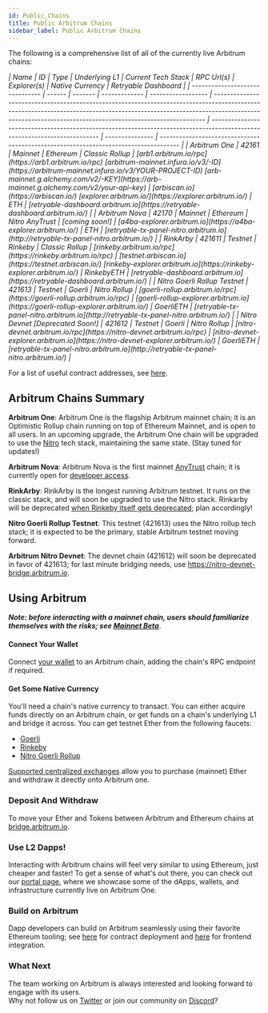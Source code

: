 ```yaml
---
id: Public_Chains
title: Public Arbitrum Chains
sidebar_label: Public Arbitrum Chains
---
```


The following is a comprehensive list of all of the currently live Arbitrum chains:

<em id="public-chains-table" class="arb-docs-table">
| Name                            | ID     | Type    | Underlying L1 | Current Tech Stack | RPC Url(s)                                                                                                                                                                                                                              | Explorer(s)                                                                                                               | Native Currency | Retryable Dashboard                                                                  |
| ------------------------------- | ------ | ------- | ------------- | ------------------ | --------------------------------------------------------------------------------------------------------------------------------------------------------------------------------------------------------------------------------------- | ------------------------------------------------------------------------------------------------------------------------- | --------------- | ------------------------------------------------------------------------------------ |
| Arbitrum One                    | 42161  | Mainnet | Ethereum      | Classic Rollup     | [arb1.arbitrum.io/rpc](https://arb1.arbitrum.io/rpc) [arbitrum-mainnet.infura.io/v3/-ID](https://arbitrum-mainnet.infura.io/v3/YOUR-PROJECT-ID)  [arb-mainnet.g.alchemy.com/v2/-KEY](https://arb-mainnet.g.alchemy.com/v2/your-api-key) | [arbiscan.io](https://arbiscan.io/) [explorer.arbitrum.io/](https://explorer.arbitrum.io/)                                | ETH             | [retryable-dashboard.arbitrum.io](https://retryable-dashboard.arbitrum.io/)          |
| Arbitrum Nova                   | 42170  | Mainnet | Ethereum      | Nitro AnyTrust     | [coming soon!]                                                                                                                                                                                                                          | [a4ba-explorer.arbitrum.io](https://a4ba-explorer.arbitrum.io/)                                                           | ETH             | [retryable-tx-panel-nitro.arbitrum.io](http://retryable-tx-panel-nitro.arbitrum.io/) |
| RinkArby                        | 421611 | Testnet | Rinkeby       | Classic Rollup     | [rinkeby.arbitrum.io/rpc](https://rinkeby.arbitrum.io/rpc)                                                                                                                                                                              | [testnet.arbiscan.io](https://testnet.arbiscan.io/) [rinkeby-explorer.arbitrum.io](https://rinkeby-explorer.arbitrum.io/) | RinkebyETH      | [retryable-dashboard.arbitrum.io](https://retryable-dashboard.arbitrum.io/)          |
| Nitro Goerli Rollup Testnet     | 421613 | Testnet | Goerli        | Nitro Rollup       | [goerli-rollup.arbitrum.io/rpc](https://goerli-rollup.arbitrum.io/rpc)                                                                                                                                                                  | [goerli-rollup-explorer.arbitrum.io](https://goerli-rollup-explorer.arbitrum.io/)                                         | GoerliETH       | [retryable-tx-panel-nitro.arbitrum.io](http://retryable-tx-panel-nitro.arbitrum.io/) |
| Nitro Devnet [Deprecated Soon!] | 421612 | Testnet | Goerli        | Nitro Rollup       | [nitro-devnet.arbitrum.io/rpc](https://nitro-devnet.arbitrum.io/rpc)                                                                                                                                                                    | [nitro-devnet-explorer.arbitrum.io](https://nitro-devnet-explorer.arbitrum.io/)                                           | GoerliETH       | [retryable-tx-panel-nitro.arbitrum.io](http://retryable-tx-panel-nitro.arbitrum.io/) |
</em>

For a list of useful contract addresses, see [here](Useful_Addresses.md).

## Arbitrum Chains Summary

**Arbitrum One**: Arbitrum One is the flagship Arbitrum mainnet chain; it is an Optimistic Rollup chain running on top of Ethereum Mainnet, and is open to all users. In an upcoming upgrade, the Arbitrum One chain will be upgraded to use the [Nitro](https://medium.com/offchainlabs/its-nitro-time-86944693bf29) tech stack, maintaining the same state. (Stay tuned for updates!)

**Arbitrum Nova**: Arbitrum Nova is the first mainnet [AnyTrust](AnyTrust.md) chain; it is currently open for [developer access](https://medium.com/offchainlabs/introducing-nova-arbitrum-anytrust-mainnet-is-open-for-developers-9a54692f345e).

**RinkArby**: RinkArby is the longest running Arbitrum testnet. It runs on the classic stack, and will soon be upgraded to use the Nitro stack. Rinkarby will be deprecated [when Rinkeby itself gets deprecated](https://blog.ethereum.org/2022/06/21/testnet-deprecation/); plan accordingly!

**Nitro Goerli Rollup Testnet**: This testnet (421613) uses the Nitro rollup tech stack; it is expected to be the primary, stable Arbitrum testnet moving forward.

**Arbitrum Nitro Devnet**: The devnet chain (421612) will soon be deprecated in favor of 421613; for last minute bridging needs, use https://nitro-devnet-bridge.arbitrum.io.

## Using Arbitrum

_**Note: before interacting with a mainnet chain, users should familiarize themselves with the risks; see [Mainnet Beta](Mainnet.md)**_.

#### Connect Your Wallet

Connect [your wallet](https://portal.arbitrum.one/#wallets) to an Arbitrum chain, adding the chain's RPC endpoint if required.

#### Get Some Native Currency

You'll need a chain's native currency to transact. You can either acquire funds directly on an Arbitrum chain, or get funds on a chain's underlying L1 and bridge it across. You can get testnet Ether from the following faucets:

- [Goerli](https://goerlifaucet.com/)
- [Rinkeby](https://faucet.rinkeby.io/)
- [Nitro Goerli Rollup](https://twitter.com/intent/tweet?text=ok%20I%20need%20@arbitrum%20to%20give%20me%20Nitro%20testnet%20gas.%20like%20VERY%20SOON.%20I%20cant%20take%20this,%20I%E2%80%99ve%20been%20waiting%20for%20@nitro_devnet%20release.%20I%20just%20want%20to%20start%20developing.%20but%20I%20need%20the%20gas%20IN%20MY%20WALLET%20NOW.%20can%20devs%20DO%20SOMETHING??%20%20SEND%20HERE:%200xAddA0B73Fe69a6E3e7c1072Bb9523105753e08f8)

[Supported centralized exchanges](https://portal.arbitrum.one/#centralizedexchanges) allow you to purchase (mainnet) Ether and withdraw it directly onto Arbitrum one.

### Deposit And Withdraw

To move your Ether and Tokens between Arbitrum and Ethereum chains at [bridge.arbitrum.io](https://bridge.arbitrum.io/).

### Use L2 Dapps!

Interacting with Arbitrum chains will feel very similar to using Ethereum, just cheaper and faster! To get a sense of what's out there, you can check out our [portal page](https://portal.arbitrum.one/), where we showcase some of the dApps, wallets, and infrastructure currently live on Arbitrum One.

### Build on Arbitrum

Dapp developers can build on Arbitrum seamlessly using their favorite Ethereum tooling; see [here](Contract_Deployment.md) for contract deployment and [here](Frontend_Integration.md) for frontend integration.

### What Next

The team working on Arbitrum is always interested and looking forward to engage with its users.  
Why not follow us on [Twitter](https://twitter.com/arbitrum) or join our community on [Discord](https://discord.gg/5KE54JwyTs)?
